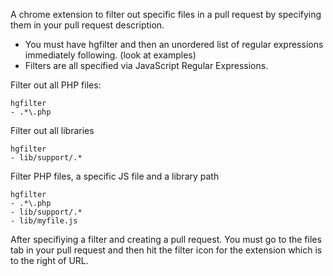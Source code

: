 A chrome extension to filter out specific files in a pull request by specifying them in your pull request description.


* You must have hgfilter and then an unordered list of regular expressions immediately following. (look at examples)
* Filters are all specified via JavaScript Regular Expressions.


Filter out all PHP files:

    hgfilter
    - .*\.php
    

Filter out all libraries

    hgfilter
    - lib/support/.*
    

Filter PHP files, a specific JS file and a library path

    hgfilter
    - .*\.php
    - lib/support/.*
    - lib/myfile.js

After specifiying a filter and creating a pull request. You must go to the files tab in your pull request and then hit the filter icon for the extension which is to the right of URL.
